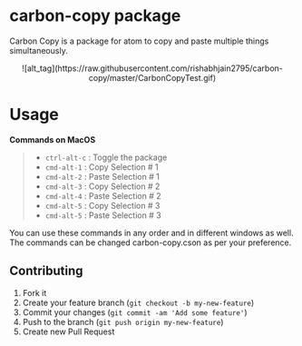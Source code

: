# carbon-copy package

Carbon Copy is a package for atom to copy and paste multiple things simultaneously. 

<center>![alt_tag](https://raw.githubusercontent.com/rishabhjain2795/carbon-copy/master/CarbonCopyTest.gif)</center>

# Usage

<b>Commands on MacOS</b>

>- `ctrl-alt-c` : Toggle the package
>- `cmd-alt-1`  : Copy Selection # 1
>- `cmd-alt-2`  : Paste Selection # 1
>- `cmd-alt-3`  : Copy Selection # 2
>- `cmd-alt-4`  : Paste Selection # 2
>- `cmd-alt-5`  : Copy Selection # 3
>- `cmd-alt-5`  : Paste Selection # 3

You can use these commands in any order and in different windows as well. The commands can be changed carbon-copy.cson as per your preference. 

## Contributing

1. Fork it
2. Create your feature branch (`git checkout -b my-new-feature`)
3. Commit your changes (`git commit -am 'Add some feature'`)
4. Push to the branch (`git push origin my-new-feature`)
5. Create new Pull Request
